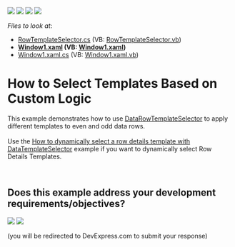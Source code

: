 <!-- default badges list -->
![](https://img.shields.io/endpoint?url=https://codecentral.devexpress.com/api/v1/VersionRange/128652881/14.1.3%2B)
[![](https://img.shields.io/badge/Open_in_DevExpress_Support_Center-FF7200?style=flat-square&logo=DevExpress&logoColor=white)](https://supportcenter.devexpress.com/ticket/details/E1667)
[![](https://img.shields.io/badge/📖_How_to_use_DevExpress_Examples-e9f6fc?style=flat-square)](https://docs.devexpress.com/GeneralInformation/403183)
[![](https://img.shields.io/badge/💬_Leave_Feedback-feecdd?style=flat-square)](#does-this-example-address-your-development-requirementsobjectives)
<!-- default badges end -->
<!-- default file list -->
*Files to look at*:

* [RowTemplateSelector.cs](./CS/DXGrid_TemplateSelector/RowTemplateSelector.cs) (VB: [RowTemplateSelector.vb](./VB/DXGrid_TemplateSelector/RowTemplateSelector.vb))
* **[Window1.xaml](./CS/DXGrid_TemplateSelector/Window1.xaml) (VB: [Window1.xaml](./VB/DXGrid_TemplateSelector/Window1.xaml))**
* [Window1.xaml.cs](./CS/DXGrid_TemplateSelector/Window1.xaml.cs) (VB: [Window1.xaml.vb](./VB/DXGrid_TemplateSelector/Window1.xaml.vb))
<!-- default file list end -->
# How to Select Templates Based on Custom Logic


<p>This example demonstrates how to use <a href="https://documentation.devexpress.com/WPF/DevExpress.Xpf.Grid.TableView.DataRowTemplateSelector.property">DataRowTemplateSelector</a> to apply different templates to even and odd data rows.<br><br>Use the <a href="https://www.devexpress.com/Support/Center/p/E20021">How to dynamically select a row details template with DataTemplateSelector</a> example if you want to dynamically select Row Details Templates.</p>

<br/>


<!-- feedback -->
## Does this example address your development requirements/objectives?

[<img src="https://www.devexpress.com/support/examples/i/yes-button.svg"/>](https://www.devexpress.com/support/examples/survey.xml?utm_source=github&utm_campaign=how-to-select-templates-based-on-custom-logic-e1667&~~~was_helpful=yes) [<img src="https://www.devexpress.com/support/examples/i/no-button.svg"/>](https://www.devexpress.com/support/examples/survey.xml?utm_source=github&utm_campaign=how-to-select-templates-based-on-custom-logic-e1667&~~~was_helpful=no)

(you will be redirected to DevExpress.com to submit your response)
<!-- feedback end -->
